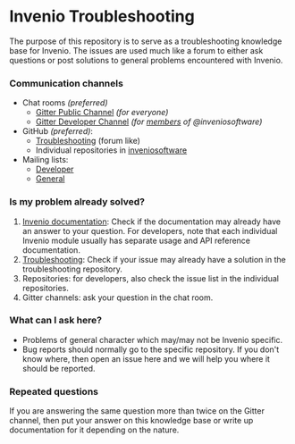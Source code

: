 # Invenio Troubleshooting

The purpose of this repository is to serve as a troubleshooting knowledge base
for Invenio. The issues are used much like a forum to either ask questions or
post solutions to general problems encountered with Invenio.

### Communication channels

* Chat rooms *(preferred)*
  * [Gitter Public Channel](https://gitter.im/inveniosoftware/invenio) *(for
    everyone)*
  * [Gitter Developer Channel](https://gitter.im/inveniosoftware) *(for
    [members](https://github.com/orgs/inveniosoftware/people) of @inveniosoftware)*
* GitHub *(preferred)*:
  * [Troubleshooting](https://github.com/inveniosoftware/troubleshooting/issues) (forum like)
  * Individual repositories in [inveniosoftware](https://github.com/inveniosoftware/)
* Mailing lists:
  * [Developer](https://simba3.web.cern.ch/simba3/SelfSubscription.aspx?groupName=project-invenio-devel)
  * [General](https://simba3.web.cern.ch/simba3/SelfSubscription.aspx?groupName=project-invenio-general)

### Is my problem already solved?

1. [Invenio documentation](https://invenio.readthedocs.io): Check if the
   documentation may already have an answer to your question. For developers,
   note that each individual Invenio module usually has separate usage and API
   reference documentation.
1. [Troubleshooting](https://github.com/inveniosoftware/troubleshooting/issues):
   Check if your issue may already have a solution in the troubleshooting
   repository.
1. Repositories: for developers, also check the issue list in the individual
   repositories.
1. Gitter channels: ask your question in the chat room.

### What can I ask here?

* Problems of general character which may/may not be Invenio specific.
* Bug reports should normally go to the specific repository. If you don't know
  where, then open an issue here and we will help you where it should be
  reported.

### Repeated questions

If you are answering the same question more than twice on the Gitter channel,
then put your answer on this knowledge base or write up documentation for it
depending on the nature.
